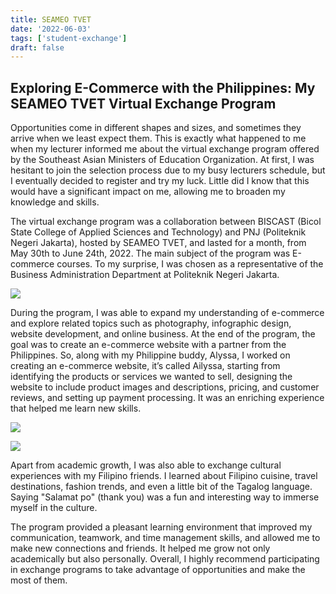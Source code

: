 ```yaml
---
title: SEAMEO TVET
date: '2022-06-03'
tags: ['student-exchange']
draft: false
---
```


## Exploring E-Commerce with the Philippines: My SEAMEO TVET Virtual Exchange Program

Opportunities come in different shapes and sizes, and sometimes they arrive when we least expect them. This is exactly what happened to me when my lecturer informed me about the virtual exchange program offered by the Southeast Asian Ministers of Education Organization. At first, I was hesitant to join the selection process due to my busy lecturers schedule, but I eventually decided to register and try my luck. Little did I know that this would have a significant impact on me, allowing me to broaden my knowledge and skills.

The virtual exchange program was a collaboration between BISCAST (Bicol State College of Applied Sciences and Technology) and PNJ (Politeknik Negeri Jakarta), hosted by SEAMEO TVET, and lasted for a month, from May 30th to June 24th, 2022. The main subject of the program was E-commerce courses. To my surprise, I was chosen as a representative of the Business Administration Department at Politeknik Negeri Jakarta.

![](https://i.postimg.cc/wxkVxskL/1.jpg)

During the program, I was able to expand my understanding of e-commerce and explore related topics such as photography, infographic design, website development, and online business. At the end of the program, the goal was to create an e-commerce website with a partner from the Philippines. So, along with my Philippine buddy, Alyssa, I worked on creating an e-commerce website, it’s called Ailyssa, starting from identifying the products or services we wanted to sell, designing the website to include product images and descriptions, pricing, and customer reviews, and setting up payment processing. It was an enriching experience that helped me learn new skills.

![](https://i.postimg.cc/WpSGcc27/web.png)

![](https://i.postimg.cc/KYLP6KzK/4.png)

Apart from academic growth, I was also able to exchange cultural experiences with my Filipino friends. I learned about Filipino cuisine, travel destinations, fashion trends, and even a little bit of the Tagalog language. Saying "Salamat po" (thank you) was a fun and interesting way to immerse myself in the culture.

The program provided a pleasant learning environment that improved my communication, teamwork, and time management skills, and allowed me to make new connections and friends. It helped me grow not only academically but also personally. Overall, I highly recommend participating in exchange programs to take advantage of opportunities and make the most of them.

